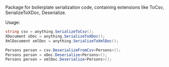 Package for boilerplate serialization code, containing extensions like ToCsv, SerializeToXDoc, Deserialize. 

Usage:

```c#
string csv = anything.SerializeToCsv();
XDocument xDoc = anything.SerializeToXDoc();
XmlDocument xmlDoc = anything.SerializeToXmlDoc();

Persons person = csv.DeserializeFromCsv<Persons>();
Persons person = xDoc.Deserialize<Persons>();
Persons person = xmlDoc.Deserialize<Persons>();
```
